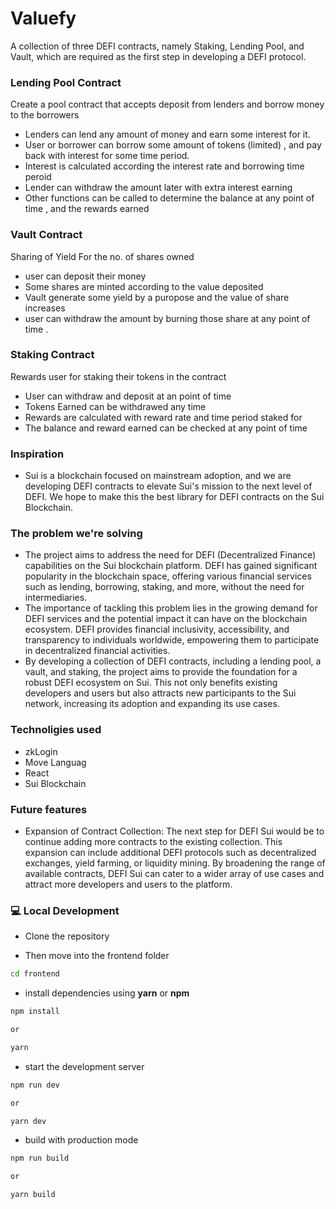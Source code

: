# Valuefy
A collection of three DEFI contracts, namely Staking, Lending Pool, and Vault, which are required as the first step in developing a DEFI protocol.

### Lending Pool Contract

Create a pool contract that accepts deposit from lenders and borrow money to the borrowers

- Lenders can lend any amount of money and earn some interest for it.
- User or borrower can borrow some amount of tokens (limited) , and pay back with interest for some time period.
- Interest is calculated according the interest rate and borrowing time peroid
- Lender can withdraw the amount later with extra interest earning
- Other functions can be called to determine the balance at any point of time , and the rewards earned

### Vault Contract

Sharing of Yield For the no. of shares owned

- user can deposit their money
- Some shares are minted according to the value deposited
- Vault generate some yield by a puropose and the value of share increases
- user can withdraw the amount by burning those share at any point of time .

### Staking Contract

Rewards user for staking their tokens in the contract

- User can withdraw and deposit at an point of time
- Tokens Earned can be withdrawed any time
- Rewards are calculated with reward rate and time period staked for
- The balance and reward earned can be checked at any point of time

### Inspiration
- Sui is a blockchain focused on mainstream adoption, and we are developing DEFI contracts to elevate Sui's mission to the next level of DEFI. We hope to make this the best library for DEFI contracts on the Sui Blockchain.

### The problem we're solving
- The project aims to address the need for DEFI (Decentralized Finance) capabilities on the Sui blockchain platform. DEFI has gained significant popularity in the blockchain space, offering various financial services such as lending, borrowing, staking, and more, without the need for intermediaries.
- The importance of tackling this problem lies in the growing demand for DEFI services and the potential impact it can have on the blockchain ecosystem. DEFI provides financial inclusivity, accessibility, and transparency to individuals worldwide, empowering them to participate in decentralized financial activities.
- By developing a collection of DEFI contracts, including a lending pool, a vault, and staking, the project aims to provide the foundation for a robust DEFI ecosystem on Sui. This not only benefits existing developers and users but also attracts new participants to the Sui network, increasing its adoption and expanding its use cases.

### Technoligies used
- zkLogin
- Move Languag
- React
- Sui Blockchain 


### Future features
- Expansion of Contract Collection: The next step for DEFI Sui would be to continue adding more contracts to the existing collection. This expansion can include additional DEFI protocols such as decentralized exchanges, yield farming, or liquidity mining. By broadening the range of available contracts, DEFI Sui can cater to a wider array of use cases and attract more developers and users to the platform.


### 💻 Local Development

- Clone the repository

- Then move into the frontend folder

```sh
cd frontend
```

- install dependencies using **yarn** or **npm**

```sh
npm install

or

yarn
```

- start the development server
```sh
npm run dev

or

yarn dev
```

- build with production mode
```sh
npm run build

or

yarn build
```
